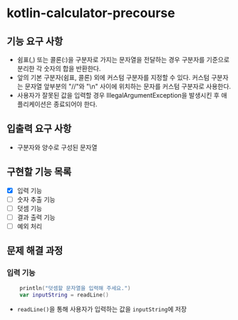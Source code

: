 # kotlin-calculator-precourse

## 기능 요구 사항

- 쉼표(,) 또는 콜론(:)을 구분자로 가지는 문자열을 전달하는 경우 구분자를 기준으로 분리한 각 숫자의 합을 반환한다.
- 앞의 기본 구분자(쉼표, 콜론) 외에 커스텀 구분자를 지정할 수 있다. 커스텀 구분자는 문자열 앞부분의 "//"와 "\n" 사이에 위치하는 문자를 커스텀 구분자로 사용한다.
- 사용자가 잘못된 값을 입력할 경우 IllegalArgumentException을 발생시킨 후 애플리케이션은 종료되어야 한다.

## 입출력 요구 사항

- 구분자와 양수로 구성된 문자열

## 구현할 기능 목록

- [x] 입력 기능
- [ ] 숫자 추출 기능
- [ ] 덧셈 기능
- [ ] 결과 출력 기능
- [ ] 예외 처리

## 문제 해결 과정

### 입력 기능

```kotlin
    println("덧셈할 문자열을 입력해 주세요.")
    var inputString = readLine()
```
- `readLine()`을 통해 사용자가 입력하는 값을 `inputString`에 저장
